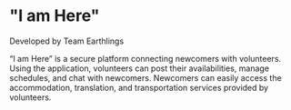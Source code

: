 # "I am Here" 

Developed by Team Earthlings

“I am Here” is a secure platform connecting newcomers with volunteers. Using the application, volunteers can post their availabilities, manage schedules, and chat with newcomers. Newcomers can easily access the accommodation, translation, and transportation services provided by volunteers.
